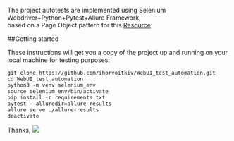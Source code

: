 The project autotests are implemented using Selenium Webdriver+Python+Pytest+Allure Framework,
<br>based on a Page Object pattern for this <a href="http://selenium1py.pythonanywhere.com/en-gb/">Resource</a>: 

##Getting started

These instructions will get you a copy of the project up and running on your local machine for testing purposes:

```
git clone https://github.com/ihorvoitkiv/WebUI_test_automation.git
cd WebUI_test_automation
python3 -m venv selenium_env
source selenium_env/bin/activate
pip install -r requirements.txt
pytest --alluredir=allure-results
allure serve ./allure-results
deactivate
```
Thanks,
<img src="https://camo.githubusercontent.com/0c7864cfef5de26e967d5ba390371727ce210880/68747470733a2f2f6d656469612e67697068792e636f6d2f6d656469612f68654958354866576745596c572f67697068792e676966">
